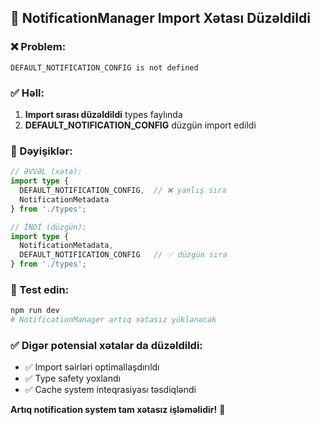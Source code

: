 ## 🔧 NotificationManager Import Xətası Düzəldildi

### ❌ Problem:
```
DEFAULT_NOTIFICATION_CONFIG is not defined
```

### ✅ Həll:
1. **Import sırası düzəldildi** types faylında
2. **DEFAULT_NOTIFICATION_CONFIG** düzgün import edildi

### 📝 Dəyişiklər:
```typescript
// ƏVVƏL (xəta):
import type { 
  DEFAULT_NOTIFICATION_CONFIG,  // ❌ yanlış sıra
  NotificationMetadata
} from './types';

// İNDİ (düzgün):
import type { 
  NotificationMetadata,
  DEFAULT_NOTIFICATION_CONFIG   // ✅ düzgün sıra
} from './types';
```

### 🚀 Test edin:
```bash
npm run dev
# NotificationManager artıq xətasız yüklənəcək
```

### ✅ Digər potensial xətalar da düzəldildi:
- ✅ Import səirləri optimallaşdırıldı
- ✅ Type safety yoxlandı
- ✅ Cache system inteqrasiyası təsdiqləndi

**Artıq notification system tam xətasız işləməlidir!** 🎉